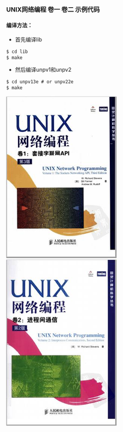 ### UNIX网络编程 卷一 卷二 示例代码

#### 编译方法：

- 首先编译lib

```shell
$ cd lib
$ make
```

- 然后编译unpv1和unpv2

``` shell
$ cd unpv13e # or unpv22e
$ make
```

![封面1](cover1.jpg)
![封面2](cover2.jpg)


